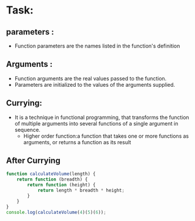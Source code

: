 # Task:
## parameters :
 - Function parameters are the names listed in the function's definition
## Arguments :
- Function arguments are the real values passed to the function.
- Parameters are initialized to the values of the arguments supplied.
## Currying:
- It is a technique in functional programming, that transforms the function of multiple arguments into several functions of a single argument in sequence. 
    - Higher order function:a function that takes one or more functions as arguments, or returns a function as its result



## After Currying
```js
function calculateVolume(length) {
	return function (breadth) {
		return function (height) {
			return length * breadth * height;
		}
	}
}
console.log(calculateVolume(4)(5)(6));

